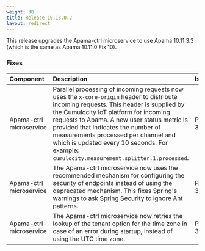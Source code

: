 ```yaml
---
weight: 38
title: Release 10.13.0.2
layout: redirect
---
```


This release upgrades the Apama-ctrl microservice to use Apama 10.11.3.3 (which is the same as Apama 10.11.0 Fix 10).

### Fixes

<table>
<colgroup>
    <col style="width: 15%;">
    <col style="width: 70%;">
    <col style="width: 15%;">
</colgroup>
<thead>
<tr>
<th style="text-align:left">Component</th>
<th style="text-align:left">Description</th>
<th style="text-align:left">Issue</th>
</tr>
</thead>
<tbody>

<tr>
<td style="text-align:left">Apama-ctrl microservice</td>
<td style="text-align:left">Parallel processing of incoming requests now uses the <code>x-core-origin</code> header to distribute incoming requests. 
  This header is supplied by the Cumulocity IoT platform for incoming requests to Apama.
  A new user status metric is provided that indicates the number of measurements processed per channel and which is updated every 10 seconds.
  For example: <code>cumulocity.measurement.splitter.1.processed</code>.</td>
<td style="text-align:left">PAB-3077</td>
</tr>
<tr>
<td style="text-align:left">Apama-ctrl microservice</td>
<td style="text-align:left">The Apama-ctrl microservice now uses the recommended mechanism for configuring the security of endpoints instead of using the deprecated mechanism. 
  This fixes Spring's warnings to ask Spring Security to ignore Ant patterns.</td>
<td style="text-align:left">PAB-3086</td>
</tr>
<tr>
<td style="text-align:left">Apama-ctrl microservice</td>
<td style="text-align:left">The Apama-ctrl microservice now retries the lookup of the tenant option for the time zone in case of an error during startup, instead of using the UTC time zone.</td>
<td style="text-align:left">PAB-3139</td>
</tr>

</tbody>
</table>
